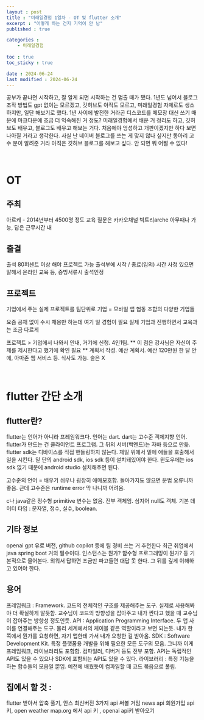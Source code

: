 ```yaml
---
layout : post
title : "미래일경험 1일차 - OT 및 flutter 소개"
excerpt : "어떻게 하는 건지 기억이 안 남"
published : true

categories : 
    - 미래일경험
  
toc : true
toc_sticky : true

date : 2024-06-24
last modified : 2024-06-24
---
```



공부가 끝나면 시작하고, 잘 알게 되면 시작하는 건 멈출 때가 됐다. 
1년도 넘어서 블로그 조작 방법도 gpt 없이는 모르겠고, 깃허브도 아직도 모르고, 미래일경험 자체로도 생소하지만, 일단 해보기로 했다.
1년 사이에 발전한 거라곤 디스코드를 메모장 대신 쓰기 때문에 마크다운에 조금 더 익숙해진 거 정도? 
미래일경험에서 배운 거 정리도 하고, 깃허브도 배우고, 블로그도 배우고 해보는 거다.
처음에야 엉성하고 개판이겠지만 하다 보면 나아질 거라고 생각한다. 
사실 난 네이버 블로그를 쓰는 게 맞지 않나 싶지만 동아리 고수 분이 알려준 거라 아직은 깃허브 블로그를 해보고 싶다.
안 되면 뭐 어쩔 수 없다!

<br>

# OT

## 주최
아르케 - 2014년부터 4500명 정도 교육
질문은 카카오채널 빅트리arche 아무때나 가능, 답은 근무시간 내


## 출결
출석 80퍼센트 이상 해야 프로젝트 가능
출석부에 시작 / 종료(임의) 시간
사정 있으면 말해서 온라인 교육 등, 증빙서류시 출석인정


## 프로젝트
기업에서 주는 실제 프로젝트를 팀단위로
기업 = 모바일 앱 협동 조합의 다양한 기업들

요즘 공채 없이 수시 채용만 하는데 여기 일 경험이 필요
실제 기업과 진행하면서 교육과는 조금 다르게

프로젝트 > 기업에서 나와서 안내, 거기에 신청. 4인1팀. ** 이 점은 강사님은 자신이 주제를 제시한다고 했기에 확인 필요 **
계획서 작성. 예산 계획서.
예산 120만원 한 달 안에, 아마존 웹 서비스 등. 식사도 가능. 술은 X

<br>

# flutter 간단 소개

## flutter란?
flutter는 언어가 아니라 프레임워크다. 언어는 dart. dart는 고수준 객체지향 언어.
flutter가 만드는 건 클라이언트 프로그램. 그 뒤의 서버(백엔드)는 자바 등으로 만듦.
flutter sdk는 디바이스를 직접 핸들링하지 않는다.
제일 위에서 밑에 애들을 호출해서 일을 시킨다.
밑 단의 android sdk, ios sdk 등이 설치돼있어야 한다.
윈도우에는 ios sdk 없기 때문에 android studio 설치해주면 된다.

고수준의 언어 = 배우기 쉬우나 굉장히 애매모호함.
돌아가지도 않으면 문법 오류니까 좋음.
근데 고수준은 runtime error 막 나니까 어려움.

c나 java같은 정수형 primitive 변수는 없음. 전부 객체임. 심지어 null도 객체.
기본 데이터 타입 : 문자열, 정수, 실수, boolean.


## 기타 정보
openai gpt 유료 버전, github copilot 등에 팀 경비 쓰는 거 추천한다
최근 취업에서 java spring boot 거의 필수이다.
인스턴스는 뭔가? 함수형 프로그래밍이 뭔가? 등 기본적으로 물어본다. 외워서 답하면 조금만 파고들면 대답 못 한다. 그 뒤를 깊게 이해하고 있어야 한다.


## 용어
프레임워크 : Framework. 코드의 전체적인 구조를 제공해주는 도구. 실제로 사용해봐야 더 확실하게 알듯함. 교수님이 코드의 방향성을 잡아주고 내가 짠다고 했을 때 교수님이 잡아주는 방향성 정도인듯.
API : Application Programming Interface. 두 앱 사이를 연결해주는 도구. 물리 세계에서의 케이블 같은 역할이라고 보면 되는듯. 내가 한 쪽에서 뭔가를 요청하면, 자기 앱한테 가서 내가 요청한 걸 받아옴.
SDK : Software Development Kit. 특정 플랫폼용 개발을 위해 필요한 모든 도구의 모음. 그니까 이게 프레임워크, 라이브러리도 포함함. 컴파일러, 디버거 등도 전부 포함. API는 독립적인 API도 있을 수 있으나 SDK에 포함되는 API도 있을 수 있다.
라이브러리 : 특정 기능을 하는 함수들의 모음일 뿐임. 예전에 배웠듯이 컴파일할 때 코드 묶음으로 풀림.


## 집에서 할 것 : 
flutter 받아서 압축 풀기, 안스 최신버전
3가지 api 써볼 거임
news api 회원가입 api 키,
open weather map.org 에서 api 키 ,
openai api키 받아오기

